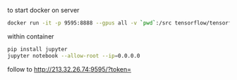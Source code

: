 to start docker on server

```bash
docker run -it -p 9595:8888 --gpus all -v `pwd`:/src tensorflow/tensorflow:latest-gpu
```

within container
```bash
pip install jupyter
jupyter notebook --allow-root --ip=0.0.0.0
```

follow to 
http://213.32.26.74:9595/?token=
